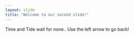```yaml
---
layout: slide
title: "Welcome to our second slide!"
---
```

Time and Tide wait for none..
Use the left arrow to go back!
